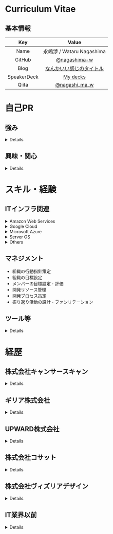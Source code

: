 # Curriculum Vitae

## 基本情報

|     Key      |                                          Value                                           |
| :----------: | :--------------------------------------------------------------------------------------: |
|     Name     |                                永嶋渉 / Wataru Nagashima                                 |
|    GitHub    |                      [@nagashima-w](https://github.com/nagashima-w)                      |
|     Blog     |              [なんかいい感じのタイトル](https://nagashi-ma-w.hatenablog.com/)              |
| SpeakerDeck  |                      [My decks](https://speakerdeck.com/nagashimaw)                      |
|    Qiita     |                     [@nagashi_ma_w](https://qiita.com/nagashi_ma_w)                      |

# 自己PR

## 強み

<details>
<summary>Details</summary>

- Infrastructure as Codeの経験
  - Terraform/CloudFormationを用いた宣言的なインフラ構成管理の経験
- OSが動作する環境の一通りの経験
  - クライアント端末(Windows/Mac/Linux)
  - 物理サーバー(Windows/Linux)
  - 仮想化基盤(Hyper-V/ESXi)
  - パブリッククラウド(AWS/Azure/Google Cloud)
- 技術的興味と好奇心
  - 新技術を習得するための研究開発プロジェクトの企画や主導を行っている
- 新しいことに柔軟に対応できる
  - これまでの業務において知見がない技術を取り扱う機会が多く、その都度キャッチアップとアウトプットができてきている
    - td-agentやMongoDB、Infrastructure as CodeやGit、Kubernetes、AWS、GCPのサービス全般など該当
- 常日頃から技術的なインデックスを増やせるようにしている
  - RSS FeedやSNS、カンファレンスレポート等で流れてきた気になる内容はキーワードで検索できる程度まではその場で調べるようにしている
  - 今までのキャリアでは使ったことがない技術に触れることになる状況がほとんどだったが、この習慣があるので未経験のことでも高速にキャッチアップできている
- 常に目的意識を持つことができる
  - タスクをこなすことで何が達成できるのか、このタスクを行うことで得られる価値はなにか、ということを考えながら業務に取り組むことができる
  - 手段にこだわらずに目的の達成のために様々なアプローチを試みることができる
- チームビルディング経験
  - 担当者が自分1人の状況から、採用活動やチームの行動指針の策定、チームメンバー入社後のオンボーディングを実施してチームの立ち上げをした
  - チーム内で定期的な振り返りを行う文化を定着させ、常に成長に目を向けることができるチームを作ることができた
- マネジメント経験
  - 上記の通り立ち上げたチームにてメンバーのマネジメントを経験した
  - 開発リソースの管理や振り返り活動のファシリテーション、メンバーの評価などを行っている

</details>

## 興味・関心

<details>
<summary>Details</summary>

- エンジニアリングで組織全体のパフォーマンスを向上させる
  - 既存の価値を増やしたり、新しい価値を生み出したりする時間を多くとれるような動きをしたい
  - IT以外の分野においても技術の力で効率化できるところがたくさんあると思うので、そういうところでも同じような取り組みをしたい
- マネジメント
  - 2022/01からリーダー、2023/02からはマネージャーとなり小規模チームのマネジメントを始めた
  - チームになると自分1人では出せない成果が出せることと、自分のアウトプットでは評価がされないことに面白さを感じていて、このままマネジメント能力を高めていきたいと考えている
- Infrastructure as Code
  - 既存の手作業をどんどんコード化し、べき等性を高めていきたい
- Kubernetes周辺エコシステム
  - Kubernetesを効率よく、便利に活用するためのエコシステムに習熟したい

</details>


# スキル・経験

## ITインフラ関連

<details>
<summary>Amazon Web Services</summary>

- CloudFormation
- ECR
- Fargate
- CodeBuild
- CodeDeploy
- CodePipeline
- CloudFront
- Elastic Load Balancer
- VPC Peering
- S3
- Certificate Manager
- Others.....

</details>

<details>
<summary>Google Cloud</summary>

- Compute Engine
- Cloud Storage
- Cloud LoadBalancer
- Cloud Functions
- Cloud Run
- Cloud SQL
- Cloud Firestore
- Cloud Pub/Sub
- Cloud Scheduler
- Container Registry
- Artifact Registry
- Kubernetes Engine
- Managed SSL Certificate
- Cloud Domains
- Cloud DNS
- Cloud Monitoring
- Cloud Logging
- Workload Identity Integration
- Identity Aware Proxy
- Identity Platform

</details>

<details>
<summary>Microsoft Azure</summary>

- Virtual Machine
- Database for MySQL
- Blob Storage
- Container Registory
- Cache for Redis
- Virtual Network
- VPN
- Azure Backup
- Azure Kubernetes Service
- Azure OpenAI Service

</details>

<details>
<summary>Server OS</summary>

- Windows Server 2012R2 / 2016 /2019
- Red Hat Enterprise Linux 7.x
- CentOS 7.x
- Ubuntu 16.04 / 18.04 / 20.04 / 22.04

</details>

<details>
<summary>Others</summary>

- Middleware
  - Nginx
  - Active Directory
  - Active Directory Federation Service
  - Active Directory Certificate Services
  - MongoDB 3.6
  - td-agent 3.1
  - restic 0.9.6
  - Telegraf 1.x
  - Influx DB 1.x/2.x
- Hyper Visor
  - Hyper-V 7.0
  - ESXi 6.7
- Network
  - YAMAHA
- Container
  - Docker
  - Docker Compose
  - Kubernetes(Google Cloud / Azure)

</details>

## マネジメント

- 組織の行動指針策定
- 組織の目標設定
- メンバーの目標設定・評価
- 開発リソース管理
- 開発プロセス策定
- 振り返り活動の設計・ファシリテーション

## ツール等

<details>
<summary>Details</summary>

- Google Workspace
- GitHub
- Terraform
- Datadog
- VS Code
- NVIDIA GPU Driver
- Google Workspace
- Let's Encrypt
- GitHub Actions
- Circle CI

</details>

# 経歴

## 株式会社キャンサースキャン

<details>
<summary>Details</summary>

- 国保向け特定健診事業（通知勧奨事業）等を行う医療系サービス会社
- 従業員数 260名
- 資本金 1050万円
- 役職 一般社員
- 所属 2024/04 〜 現在

### 担当業務

TBD：そのうちちゃんと書く

#### サマリ

- 振り返り会をはじめとした社内のワークショップの企画と実施
- プロマネ業
  - リバースプロキシのリプレース
  - オンプレミスネットワーク機器のリプレース
- システム障害対応プロセスの整備
- DevSecOpsサービスの導入
- 現状整理
  - 有識者が全員退職してしまった基盤
  - 社内でかつて活発に使われていたGoogle Cloud

</details>

## ギリア株式会社

<details>
<summary>Details</summary>

- 人工知能に関わるソフトウェアおよびサービス開発企業
- 従業員数
- 資本金
- 役職 一般社員(2019/09～2021/12)、グループリーダー(2022/01～2023/01)、課長(2023/02〜2024/03）
- 所属 2019/09〜2024/03

### 担当業務

#### マネジメント業務(2023/09～2024/03)

- インフラエンジニア組織が解体され、エンジニア組織全体の生産性向上や効率化をミッションとした部署の課長に就任した
- インフラエンジニアだけではなく、ソフトウェアエンジニア、データエンジニアのマネジメントを行っている

#### 情報システム部門のリーダー(2023/07～2024/03)

- インフラエンジニア組織の課長と兼務する形で情報システム部門のリーダーに就任した
- 情報システム部門の業務の棚卸しや整流化を主に行っている
- 上記以外では、歴史的経緯から情報システム部門で主導しているGCP以外のクラウド管理や、データセンターのネットワーク運用保守を担当

#### 社内研究開発プロジェクトの企画とマネジメント(2023/05〜2023/10)

- Azure OpenAI Serviceを活用してAI部分の開発を一切行わないでサービスを開発するプロジェクトを企画し、メンバーを募りプロジェクトマネジメントを行った
- 運用中サービスで使っているクラウド基盤の情報とベンダーからアナウンスされる障害情報をインプットし、対応や確認が必要な障害が発生した場合にSlackに通知する社内ツールをリリースした

#### AIを活用したサービスの基盤の提案(2023/02～2023/08)

- 複数案件でAIを活用したサービスの基盤の提案及びクラウドアーキテクチャの設計を実施した
  - ゲーム実況AI
    - AWS基盤、EKS / ALB / RDS Aurora / Lambda / Athena / KDF / S3
  - 冷蔵庫ショーケースの故障予知AI
    - AWS基盤、S3 / Fargate / EventBridge / Step Functions / Lambda / Athena / KDF
  - 求人マッチングAI
    - GCP基盤、Cloud Composer / Cloud Dataflow / BigQuery / BigQuery ML / Cloud Storage
  - 英語学習スマホアプリ
    - AWS基盤、Cloud Front / ACM / WAF / S3 / ALB / Fargate / Aurora Serverless / EventBridge / Step Functions / SQS / SNS / SES / Athena / KDF / QuickSight

#### インフラエンジニア組織のマネジメント業務(2023/02～2023/08)

- 前年に発足したグループが組織改編に伴って課になり、マネージャーに就任した
- リーダー時代から大きくは変わっていないが、以下の業務を実施している
  - 組織のMVVと目標の設定
  - プランニングとレトロスペクティブの設計及び実施
  - メンバーの目標設定と評価
  - メンバーとの1on1
  - アーキテクチャやクラウド費用の見積もりレビュー
  - パフォーマンスが低いメンバーへの業務改善プログラム実施
  - 他課を巻き込んだ部全体でのレトロスペクティブのファシリテーション

#### 動画サービスの非機能要件定義及び運用設計、クラウド基盤設計(2023/01～2023/04)

- 動画サービスデモアプリの正式リリースに向けた非機能要件定義及び運用設計を実施した
- また、作成した非機能要件及び運用設計をもとにインフラを再設計した

- 技術スタック
  - GCP
    - Cloud Load Balancer
    - Cloud Armor
    - Cloud CDN
    - Cloud Run
    - Cloud Functions
    - Cloud SQL
    - Cloud Storage
    - Cloud Pub/Sub
    - Cloud Scheduler
    - Cloud Monitoring
    - Cloud Logging
    - Identity Platform
    - Artifact Registry

#### AIを開発するAIの基盤構築(2022/11～2023/02)

- クラウド上でAIにAIを開発させるための基盤についての調査及び設計構築を実施した
- 管理用のPodを稼働させるCPUクラスターとAIが動作するGPUクラスターを分離させることでコスト削減を図った

- 技術スタック
  - Azure
    - AKS
    - ACR
    - Storage Account
      - blob container
      - NFS file share
    - Networking

### 社内利用データセンター向け監視リプレース（2回目）(2022/10～2023/01)

- 前回リプレース時にデプロイした、利用率が低かったサーバーの利用率が高まってきたことに起因し、専用の監視サーバーを構築した
  - 監視対象サーバー側もデータ収集用エージェントを導入した
- 過去にPrometheusで収集していたデータも新たに作成したダッシュボードにも引き継ぎ、引き続き過去の統計情報を閲覧できるようにした

- 技術スタック
  - Compute Engine
  - Grafana
  - InfluxDB
  - Telegraf

#### 動画サービスデモアプリのインフラ構築及び運用(2022/05～2023/03)

- 2020年に行った動画解析デモアプリのインフラ構築以降、AI PoCが進んでいたが、その中で動画を自動分割するAIが開発され、これがお客様のアイデアによってサービス化されることになった
- まずはデモとしてBtoBtoCの形で公開されることになり、これの設計及び運用を行った
- 実際のTerraformを用いた構築は別メンバーが行った

- 技術スタック
  - GCP
    - Cloud Load Balancer
    - Cloud Armor
    - Cloud CDN
    - Cloud Run
    - Artifact Registry
    - Cloud SQL
    - Cloud Storage

#### 学力診断AI検証環境の再構築(2022/05)

- 自身が入社前から続いている学生向けの学力診断AIについて、社内のAWS環境を棚卸しした際に以下の状況が発覚した
  - サーバー証明書が入っていない
  - BASIC認証で接続できる
  - 数年単位でパッケージのアップデートがされていないAmazon Linux2上でDocker Composeを使って動かしている
- これらの問題から解放されるため、基盤の構築を実施した

- 技術スタック
  - AWS
    - ALB
    - Fargate
    - ECR
    - ACM

#### 画像収集ツールの基盤構築フォロー(2022/04)

- 社内のデータエンジニアが作成していた画像収集ツールをGCPに環境を構築した際のフォローを実施した

- 技術スタック
  - GCP
    - Cloud Run
    - Artifact Registry
    - Cloud Storage


#### AIエンジニア向けGPUaaSの運用(2022/02～)

- 社内の別部署が開発したAIエンジニア向けのGPU as a Serviceの基盤運用を引き継いだ
- 監視アラート対応及びメンテナンス作業の計画と実施を担当している

- 技術スタック
  - Docker
  - Docker Compose
  - Ansible

#### インフラエンジニア組織のリード(2022/01～)

- インフラエンジニアが前年に自身のリファラルで入社した2名と社内異動で参加したメンバーを含めた4名となり、集約したグループが発足しリーダーに就任
- マネージャーはQAエンジニア出身だったため、インフラ関連業務に関しては広い裁量を持ちマネジメントの補佐も担当した
- 以下の業務を担当
  - グループのMVVと目標の設定
  - プランニングとレトロスペクティブの設計及び実施
  - メンバーの目標設定
  - メンバーとの1on1
  - マネージャーのメンバー評価フォロー
  - アーキテクチャやクラウド費用の見積もりレビューや承認

#### データエンジニア向け検証環境構築(2021/12)

- 社内のデータエンジニアがデータの集約と可視化のプロトタイピングを行うための環境を構築した

- 技術スタック
  - GCP
    - Cloud Run
    - Artifact Registry
    - Cloud Storage
    - Cloud SQL
  - GitHub Actions
  - Terraform

#### スキルアップのためのKubernetes基盤構築(2021/08～2021/12)

- 部署内でスキルアップのための開発プロジェクトでKubernetesを用いた基盤の構築を行った
- ゼロから学習を始め、GKEでアプリを動かすところまでを実施した

- 技術スタック
  - GCP
    - GKE
    - Artifact Registry
    - Cloud Firestore
    - Cloud IAM
  - Kubernetes
  - Kustomize
  - GitHub Actions
  - Terraform

#### 回路基板ピンアサイン最適化ツールのインフラ構築(2021/06～2022/03)

- 電子機器の回路に使うピン配置を最適化するAIの推論API基盤の設計及び構築を担当
- 必要リソースの問題でサーバーレスにはできなかったが、サーバーをゼロ縮退可能なアーキテクチャを設計し、コスト削減に成功した

- 技術スタック
  - GCP
    - Cloud Run
    - Artifact Registry
    - Cloud Firestore
    - Cloud Pub/Sub
    - Cloud Scheduler
    - Compute Engine
      - Managed Instance Group
      - Instance Template
    - Cloud Monitoring
    - Cloud Logging
  - Packer
  - GitHub Actions
  - Terraform

#### 脆弱性スキャナー導入(2021/04～2021/08)

- 社内で運用しているサーバー向けに脆弱性スキャナーを導入
- 脆弱性診断及び診断結果を表示するダッシュボードを実現した
- 診断結果ダッシュボードにGoogleアカウントを用いたOAuth2認証を導入し、社内のGoogleアカウントで認証したユーザーのみ閲覧可能なように構築した

- 技術スタック
  - Compute Engine
  - Vuls
  - Nginx
  - Oauth2-Proxy

#### 薬剤師予備校向け学力診断AIのインフラ構築(2021/01～2021/03)

- ユーザーの学力を診断するAIの推論APIサーバーの設計および構築を担当
- 推論APIとしてのCloud Runと問題画像をホスティングするCloud Storageを構築した

- 技術スタック
  - GCP
    - Cloud Run
    - Container Registry
    - Cloud Storage
    - Cloud Monitoring
    - Cloud Logging
  - GitHub Actions
  - Terraform

#### 社内利用データセンター向け監視リプレース(2021/01)

- 過去に最低限のモニタリングが行える状態を早急に実現する目的で導入したNetdataには以下の問題が出ていた
  - 監視サーバーにデータを集約できず、各サーバーのリソース状況等を確認するのにダッシュボードが作成できない
  - そもそもNetdataで占有するリソースが多く、リソースが大量に必要なAI開発を使えないサーバーが発生していた
- そのため、社内で利用率が低かったオンプレミスのマシン上にDocker ComposeでPrometheus + Grafanaの監視サーバーを構築して監視をリプレースした

- 技術スタック
  - Docker Compose
  - Prometheus
  - Grafana

#### 動画解析デモアプリのインフラ構築(2020/10～2020/11)

- 人工知能による推論を組み込む前提のアプリのプロトタイプとして、お客様とアプリのイメージをすり合わせるためのwebサービスのインフラを担当
- 基盤の設計および構築、ドキュメント整備を担当
- インフラ部分はサーバーレスのフルマネージドを採用し、インフラ部分にもCI/CDを導入した

- 技術スタック
  - GCP
    - Cloud Run
    - Google Container Registry
    - Cloud SQL
    - Cloud Storage
    - Secrets Manager
  - Firebase
    - Hosting
    - Cloud Srorage
  - GitHub Actions
  - Terraform

#### ドキュメント検索デモアプリのインフラ設計(2020/09～2020/11)

- 人工知能による推論を組み込む前提のデモアプリとして、お客様社内でトライアルしていただくためのwebサービスのインフラを担当
- お客様の社内ネットワーク内のサーバーにお客様自身で作業を行っていただく必要があるため、社内用開発環境の整備とその環境上での手順作成および検証を行った

- 技術スタック
  - GCP
    - Compute Engine
  - Docker
  - Nginx

#### 土木工事関連の最適化ツールのインフラ構築(2020/06～2022/10)

- 施工区分分割の最適化ツールのインフラ構築の続きの案件
- Iによる施工の区分分割、施工順序、建機の配車の最適化を行うwebサービスのインフラを担当
- 基盤の設計および構築、ドキュメント整備、非機能要件定義等を担当
- 当初は社内のGCP環境にて構築していたが、途中からお客様提供のAWS環境に再構築を行った
- また、AWS上に構築した当初は最終的にオンプレミスへの移行の可能性がありマネージドサービスを活用できなかったが、移行の可能性がなくなった後にマネージドサービスをフル活用した基盤へリプレースを行った
- 複数のテーマごとに基盤を構築したため、期間内に3か月程度の設計/構築を数回行った

- 技術スタック
  - AWS
    - EC2
    - ECS on EC2
    - ECS on Fargate
    - RDS
    - SQS
    - SNS
    - Service Discovery
    - Route53
    - Certificate Manager
    - S3
    - MSK
    - CloudWatch
  - Terraform

#### Docker研修講師の実施(2020/06)

- 社内のAI開発エンジニアを対象にDockerコンテナを扱うための研修を開催した
- 座学講座の資料作成及び講師と、ハンズオン部分のコンテンツのレビューを担当した

#### 施工区分分割の最適化ツールのインフラ構築(2020/03～2020/05)

- 建設関連事業会社向けにAWS/GCP上に人工知能による推論を行うwebサービスのインフラを担当
- 基盤の設計および構築、ドキュメント整備を担当

- 技術スタック
  - AWS
    - EC2
    - S3
    - RDS
    - S3
    - MSK
    - CloudWatch
  - GCP
    - Compute Engine
  - Ubuntu1804
  - Amazon Linux2
  - Shell Script
  - Terraform

#### 被災時事業継続のための改善(2020/03～2020/12)

- 社内データの保全ができておらず、またデータセンター被災時に社内のメイン事業であるAI開発業務が停止してしまう恐れがあるため、災害対策に着手
- 社内の事業継続に必要なデータを集約するためにマスターストレージとして大容量NASの購入と設定を実施
- NASのバックアップとバックアップ監視および通知の設定
- 被災時にGCP上にAI開発環境をデプロイするためのゴールデンイメージとTerraformコード作成
- ドキュメント整備

- 技術スタック
  - Compute Engine
  - Ubuntu1804
  - CentOS7
  - Shell Script
  - NVIDIA GPU Driver
  - Terraform

#### 重機操作オペレーター向けWebサービスのインフラ構築(2020/03)

- GCP上に人工知能による推論を行うWebサービスのインフラ基盤を構築した
- 推論のみで完結するサービスであるため、現場のデータをBlobストレージで受け取りコンテナで推論を行うことでサーバーレスかつ低コストな基盤を実現した

- 技術スタック
  - Cloud Run
  - Google Container Registry
  - Pub/Sub
  - Cloud Storage
  - Terraform

#### 展示会向け顔認証システムの基盤構築

- 展示会に出すデモのための基盤構築を実施
- 試験的にGitHub Actionsを採用してDocker ImageのCI/CD環境を整備した

- 技術スタック
  - Let's Encrypt
  - Compute Engine
  - Google Container Registry
  - Docker
  - Docker-Compose
  - GitHub Actions

#### AI OCRのフルマネージド基盤構築(2020/02~2020/03)

- 進捗の遅延により急遽アサインされ、構築手法の検証および手順作成といった基盤構築のサポートと納品ドキュメントの作成およびレビューを実施

- 技術スタック
  - Cloud Run
  - API Endpoint
  - Cloud Functions
  - AI Platform
  - Cloud Storage
  - App Engine
  - Cloud Datastore
  - Stackdriver
  - Terraform

#### 機械学習基盤再構築(2020/02~)

- オンプレミスの機械学習基盤の改善タスクに着手
- 古いOSやGPUドライバーのバージョンアップや、AI開発者向けにDocker利用のサポート等を継続
- オンプレミスのリソースが枯渇した際に業務が遅くならないためにGCP上で環境を再現するためのゴールデンイメージとTerraformコードを作成

- 技術スタック
  - Ubuntu1604/1804
  - CentOS7
  - Shell Script
  - NVIDIA GPU Driver
  - Terraform
  - GCP

#### 社内Wikiツールの機能拡張(2019/12)

- 社内Wiki(Growi)にHackMD機能を追加した
- これにより、Wikiのページを複数人同時編集することができるようになり、議事録等の確認と合意がスムーズに行えるようになった
- 現在でも継続してメンテナンスを行っている

- 技術スタック
  - Compute Engine
  - Docker
  - Docker-Compose
  - Nginx
  - Let's Encrypt

#### 社内利用データセンター向け監視導入(2019/11)

- 今まで監視が一切行われていなかった、データセンターのGPUサーバーの監視を導入した
- 監視ツールを導入することで、サーバーの異常を検知できるようにした
- 最低限のモニタリングが行える状態を早急に実現するために、NetdataとStackdriver Loggingを採用し、ツールの選定から導入までを1週間程度で完了した（後にリプレース）

- 技術スタック
  - Netdata
  - Stackdriver Logging

#### 社内向けプライベートパッケージリポジトリ構築(2019/10 〜 2019/11)

- 入社前より要望に挙がっていた、社内向けのPyPIリポジトリの構築を引き継いだ
- Sonatype Nexusの構築および、ストレージにはGoogle Cloud Storageを採用した
- 現在は要望元にてトライアル利用中で、将来的にnpm等ほかのパッケージのホスティングも視野に入っている
- 現在でも継続してメンテナンスを行っている

- 技術スタック
  - Compute Engine
  - Cloud Storage
  - Nginx
  - Let's Encrypt

#### 人工知能PoC案件デモサイトホスティング環境構築(2019/11)

- 開発者が実施した人工知能のPoCの結果をデモとしてお客様に見せるためのホスティング環境をGCP上に構築した
- Cloud LoadBalancerを採用し、同一ドメインながらPathに応じて表示するデモサイトを切り替える方式にて構築
- それまで、デモサイトを構築する時に各自がバラバラに行なっていたものも、社内のワークフローを整備してこの環境へ一本化することができた
- この環境構築でもTerraformを利用し、テンプレートを用意することで必要なデモサイトの追加が即座に実施できる状態を実現した

- 技術スタック
  - Terraform
  - Cloud LoadBalancer
  - Compute Engine
  - Managed SSL Certificate
  - Nginx
  - Stackdriver Logging

#### トラックの振動検知および解析に関するWebサービスのインフラ構築(2019/10)

- Azure上に人工知能によるアノテーションと推論を行うWebサービスのインフラ基盤を構築した
- 基盤の設計自体はプロジェクト参画時に完了しており、開発環境および本番環境の構築をTerraformにて実施
- 変数だけを開発と本番の環境に応じて入れ替え、同じ基盤を構築することで構築作業工数の圧縮とべき等性を担保した

- 技術スタック
  - Terraform
  - Virtual Machine
  - Database for MySQL
  - Blob Storage
  - Container Registory
  - Cache for Redis
  - Virtual Network
  - Nginx
  - Docker
  - Nvidia-Container-Toolkits
  - CUDA Driver
  - Let's Encrypt
  - Route53

#### 社内サーバー運用

- 以下の社内向けサーバーの運用を行っている
  - 社内Wiki(Growi)
  - 社内パッケージマネージャー(Sonatype Nexus)
  - 脆弱性診断ツール(Vuls)
  - オンプレミスサーバー
    - AI開発者向けGPUサーバー
    - GPUサーバーのユーザー向けストレージサーバー
  - オンプレミスサーバーの監視サーバー(Telegraf + Grafana)

- 技術スタック(2022/12時点で使用しているもの)
  - Compute Engine
  - Docker
  - Docker Compose
  - Kubernetes Engine
  - Vuls
  - CUDA Driver
  - Telegraf
  - Grafana

#### その他

- デモサイトの構築を5件ほど実施
- Terraformコードのリファクタリング
  - v0.11記法をv0.12記法に修正
  - 大きすぎるテンプレートの分割
- 別案件のサポートでTerraformのコーディング
  - 独自ドメインをGoogle Cloud Functionsで利用するためのコード
- Dockerfileに関する社内勉強会
- 余った時間でKubernetes学習

- 技術スタック
  - Terraform
  - GitHub
  - Docker
  - Cloud Functions
  - Cloud Endpoints
  - Cloud Run
  - Kubernetes Engine
  - Cloud DNS

</details>

## UPWARD株式会社

<details>
<summary>Details</summary>

- フィールドセールス向けSaaSベンダー
- 従業員数 40名
- 資本金 3億5000万円
- 役職 一般社員
- 所属 2019/04 ～ 2019/09

### 担当業務

#### 新規プロダクトのインフラ基盤構築(2019/04~2019/09)
- 外注業者が構築を進めていたものを引継ぎ、一部機能の実装
  - 実装したもの
    - Fargateサービスとタスク
    - Fargateで動作させるコンテナアプリケーションのパイプライン
      - GitHubへPushした際に以下のフローで動作する
        - Pushされたリポジトリに応じたCodePipelineが起動
        - CodeBuildにてdocker buildしECRにPush
        - ECRにPushされたことを検知してCodePipelineが起動
        - CodePipeline/CodeDeployでFargateへデプロイ
    - GitHubへのPull-Request実行時にUnit Testを実行するようなパイプライン整備
- さまざまなAWSのマネージドサービスやGit、インフラのコード化等、実際の構築や運用で利用するさまざまなサービスやツールが未経験だったため、設計内容の確認や使用されているサービスのキャッチアップから入ったが、3週間程度でコード化されているインフラへのリソース追加を開始

#### 既存プロダクトのインフラ運用と保守(2019/04~2019/09)

- 基本的には別チームが運用しているプロダクトだが、社内にインフラエンジニアが自分だけということもあり運用の相談や保守対応、障害発生時のサポートを行っている
- プロダクトだけでなく、コーポレートサイトやユーザー向けマニュアルサイトのインフラ構築も担当

- 上記以外についても、社内唯一のインフラエンジニアだったため、インフラと名の付くタスクはすべて対応していた

- 技術スタック
  - CloudFormation
  - Fargate
  - Amazon Cloud Map
  - ECR
  - Elastic Load Balancer
  - Step Functions
  - CloudFront
  - WAF
  - S3
  - Elasticache Redis
  - RDS Aurora PostgreSQL
  - CodeBuild
  - CodeDeploy
  - CodePipeline
  - VPC Peering
  - IAM
  - Cloudwatch Event
  - Cloudwatch Logs
  - CloudTrail
  - Amazon Certificate Manager
  - Amazon LightSail
  - GitHub
  - Datadog

</details>

## 株式会社コサット

<details>
<summary>Details</summary>

- エンタープライズ向け受託開発企業
- 従業員数 20名
- 資本金 5000万円
- 役職 一般社員
- 所属 2018/05 〜 2019/03

### プロジェクト

#### 建築事業者向けファイルサーバーリプレース (1ヶ月)

- ユーザー拠点で利用するファイルサーバーのリプレース対応
- 物理サーバー及び仮想アプライアンスのキッティングまでを担当

- 技術スタック
  - ESXi 6.7
  - ONTAP (NetAppの仮想アプライアンス)

#### 証券会社向けサーバー/クライアントリプレース (2週間)

- ユーザー拠点で利用するサーバーとクライアント端末のリプレース対応
- 物理サーバーのキッティング及びクライアント端末とのネットワーク設定、バックアップ設定とプロキシ設定を担当

- 技術スタック
  - Windows Server 2016
    - Active Directory
  - Windows 10 Enterprise
  - iFilter
  - NetApp

#### リゾート施設向け拠点サーバーリプレース (3ヶ月)

- ユーザー拠点にあるActive Directory兼ファイルサーバーのリプレース対応
- 物理サーバーのキッティングおよび現地でのサーバーとUPSの入れ替えを実施

- 技術スタック
  - Windows Server 2016
    - Active Directory
  - Volume Shadow Copy
  - APC Smart-UPS

#### 証券会社向けAzure基盤構築 (9ヶ月)

- クラウド事業者の仕様変更にも追従できるように、設計書自体を疎結合にして作成した
  - これは、設計書同士の依存関係が強いと、1回の仕様変更で更新対象のドキュメントが大量に発生することを防ぐため
    - 作業用スクリプトを作成して、構築およびテスト作業の省力化とスケジュール圧縮に成功
  - 基本設計～構築および結合テストまでを担当

- 技術スタック
  - Azure基盤
    - 仮想マシン
    - ディスク
    - 仮想ネットワーク
    - 仮想ネットワークゲートウェイ
    - VPNゲートウェイ
    - ネットワークセキュリティグループ
  - Windows Server 2016
    - Active Directory
  - Azure CLI
  - PowerShell 5.x

#### マンション向けインターネット設備の監視システム構築 (4ヶ月)

- 入社して1週間後に未経験ミドルウェアの構築にアサインされたが、納期までに構築を終えることができた
  - これは、常日頃から身についている「気になる内容はキーワードで検索できる程度まではその場で調べるようにしている」ことが役に立ったと考えている
  - キーワードで検索しながら検証環境でトライアンドエラーを繰り返したことが功を奏したと考えている
- 基盤の中でも、syslog基盤の詳細設計～構築までを担当した

- 技術スタック
  - Windows Server 2016
    - Active Directory
    - Hyper-V 7.0 フェールオーバークラスター
  - RedHat Enterprise Linux 7.4
  - MongoDB 3.6
  - td-agent 3.1 (Fluentd 1.0)
  - ZABBIX3.4
  - ShellScript

</details>

## 株式会社ヴィズリアデザイン

<details>
<summary>Details</summary>

- システムエンジニアリングサービス企業
- 従業員数 80名 (当時)
- 資本金 1000万円
- 役職 チームリーダー
- 所属 2014/03 〜 2018/04

### プロジェクト

#### web広告事業会社 社内情報システムチーム (1年3ヶ月)

- 認証基盤の構築は自分が主担当として実施
  - 外部コンサルタントが提供してくれた手順を参照しながら進めていたが、途中でスムーズにいかず、手順が誤っていたことが発覚したことがあったが、トライアンドエラーを繰り返して手順を一つ一つ検証して解決することができた
- わたしが参画するまでは管理しきれていない項目が多かった資産管理も、チーム内でルールの策定や管理台帳の修正をして、管理できていない項目を撲滅した
  - 使われずに放置されていたRedmineの運用ルールを決めてチケット管理を開始したり、時期によってバラバラだったIT資産の命名規則の統一などをした
- また、イントラ環境におけるユーザーの業務効率化のため、空いた時間に積極的に小さな不具合が起きていないかヒアリングを行ったり、全体チャットで業務におけるTipsの発信を行った

- 技術スタック
  - Windows Server 2016
    - Active Directory
    - Active Directory Federation Services
    - Active Directory Certificate Services
  - G Suite
  - Amazon Web Services
    - EC2
    - EBS
    - S3
    - AWS CLI
  - Nagios
  - YAMAHA

- 業務内容
  - 認証基盤構築
  - ファイルサーバー構築
  - 監視サーバー追加
  - ネットワーク運用/保守
  - 社内IT資産管理
    - EC2インスタンス
    - RDSインスタンス
    - ハートウェア
    - ソフトウェアライセンス
    - 調達業務
      - クライアント端末
      - ソフトウェアライセンス
      - AWS EC2リザーブドインスタンス
  - ヘルプデスク
    - クライアント端末障害対応
    - 複合機障害対応
    - ネットワーク障害対応
    - IT関連相談窓口

#### 証券会社向け業務システム基盤 運用 (6ヶ月)

- お客様とオペレーション部隊の間に立って調整や報告の業務に従事

- 技術スタック
  - Windows Server 2012 R2

- 業務内容
  - 作業管理
    - 作業チケット管理
    - 作業者管理
    - 作業立ち会い
  - システムEoL対応
    - 顧客向け定例会
    - WBS作成
    - 作業スケジュール作成
    - ドキュメント修正

#### ネットワーク機器 監視/保守オペレーター (2年)
- 24h364dのシフト制で勤務
- 参画から1年経過後にシフト責任者となり、同時間勤務のメンバーの教育や指示出し、OJTマニュアル作成を行った

- 業務内容
  - オンサイト窓口対応
    - 作業員手配
    - 部材手配
    - 作業報告書作成
  - 監視アラート対応
    - 初期切り分け
    - ログ取得
    - ログ解析依頼
    - 顧客報告
    - 緊急コール
    - 障害報告書作成
    - 定時監視業務
    - OJTマニュアル作成

</details>

## IT業界以前

<details>
<summary>Details</summary>

- イーモバイルショップ
  - 所属 2013/12 〜 2014/02
- 株式会社バックスグループ
  - 所属 2012/08 〜 2013/12
- 株式会社オフィスマイン
  - 所属 2011/10 〜 2012/07

- 通信回線、モバイル端末等の店頭販売 (2年4ヶ月)
  - 家電量販店および携帯電話ショップの店頭にてお客様への説明、販売、アフターサポートなどに従事した

</details>
